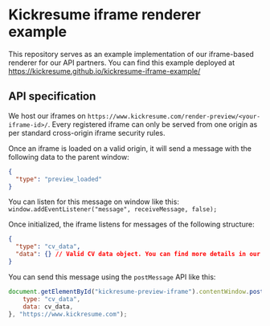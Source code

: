 # Kickresume iframe renderer example    
This repository serves as an example implementation of our iframe-based renderer for our API partners. You can find 
this example deployed at []()https://kickresume.github.io/kickresume-iframe-example/ 

## API specification
We host our iframes on `https://www.kickresume.com/render-preview/<your-iframe-id>/`. Every registered iframe can only 
be served from one origin as per standard cross-origin iframe security rules. 

Once an iframe is loaded on a valid origin, it will send a message with the following data to the parent window:
```json
{
  "type": "preview_loaded"
}
```

You can listen for this message on window like this: `window.addEventListener("message", receiveMessage, false);`

Once initialized, the iframe listens for messages of the following structure:
```json
{
  "type": "cv_data",
  "data": {} // Valid CV data object. You can find more details in our API documentation.
}
```

You can send this message using the `postMessage` API like this:
```javascript
document.getElementById("kickresume-preview-iframe").contentWindow.postMessage({
    type: "cv_data",
    data: cv_data,
}, "https://www.kickresume.com");
```
